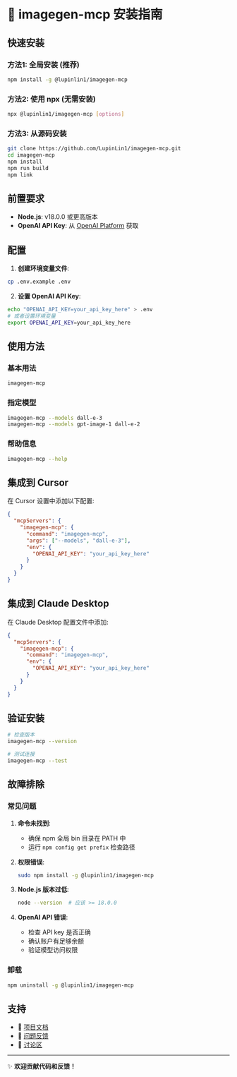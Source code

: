 # 🚀 imagegen-mcp 安装指南

## 快速安装

### 方法1: 全局安装 (推荐)
```bash
npm install -g @lupinlin1/imagegen-mcp
```

### 方法2: 使用 npx (无需安装)
```bash
npx @lupinlin1/imagegen-mcp [options]
```

### 方法3: 从源码安装
```bash
git clone https://github.com/LupinLin1/imagegen-mcp.git
cd imagegen-mcp
npm install
npm run build
npm link
```

## 前置要求

- **Node.js**: v18.0.0 或更高版本
- **OpenAI API Key**: 从 [OpenAI Platform](https://platform.openai.com/api-keys) 获取

## 配置

1. **创建环境变量文件**:
```bash
cp .env.example .env
```

2. **设置 OpenAI API Key**:
```bash
echo "OPENAI_API_KEY=your_api_key_here" > .env
# 或者设置环境变量
export OPENAI_API_KEY=your_api_key_here
```

## 使用方法

### 基本用法
```bash
imagegen-mcp
```

### 指定模型
```bash
imagegen-mcp --models dall-e-3
imagegen-mcp --models gpt-image-1 dall-e-2
```

### 帮助信息
```bash
imagegen-mcp --help
```

## 集成到 Cursor

在 Cursor 设置中添加以下配置:

```json
{
  "mcpServers": {
    "imagegen-mcp": {
      "command": "imagegen-mcp",
      "args": ["--models", "dall-e-3"],
      "env": {
        "OPENAI_API_KEY": "your_api_key_here"
      }
    }
  }
}
```

## 集成到 Claude Desktop

在 Claude Desktop 配置文件中添加:

```json
{
  "mcpServers": {
    "imagegen-mcp": {
      "command": "imagegen-mcp",
      "env": {
        "OPENAI_API_KEY": "your_api_key_here"
      }
    }
  }
}
```

## 验证安装

```bash
# 检查版本
imagegen-mcp --version

# 测试连接
imagegen-mcp --test
```

## 故障排除

### 常见问题

1. **命令未找到**:
   - 确保 npm 全局 bin 目录在 PATH 中
   - 运行 `npm config get prefix` 检查路径

2. **权限错误**:
   ```bash
   sudo npm install -g @lupinlin1/imagegen-mcp
   ```

3. **Node.js 版本过低**:
   ```bash
   node --version  # 应该 >= 18.0.0
   ```

4. **OpenAI API 错误**:
   - 检查 API key 是否正确
   - 确认账户有足够余额
   - 验证模型访问权限

### 卸载

```bash
npm uninstall -g @lupinlin1/imagegen-mcp
```

## 支持

- 📖 [项目文档](https://github.com/LupinLin1/imagegen-mcp#readme)
- 🐛 [问题反馈](https://github.com/LupinLin1/imagegen-mcp/issues)
- 💬 [讨论区](https://github.com/LupinLin1/imagegen-mcp/discussions)

---

✨ **欢迎贡献代码和反馈！**